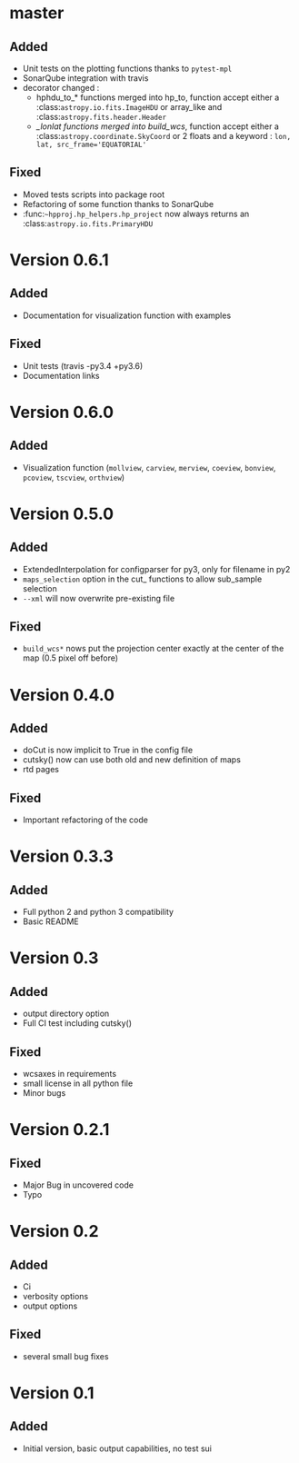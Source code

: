 master
======

Added
-----
* Unit tests on the plotting functions thanks to `pytest-mpl`
* SonarQube integration with travis
* decorator changed :
    - hphdu_to_* functions merged into hp_to, function accept either a :class:`astropy.io.fits.ImageHDU` or array_like and :class:`astropy.fits.header.Header`
    - *_lonlat	 functions merged into build_wcs*, function accept either a :class:`astropy.coordinate.SkyCoord` or 2 floats and a keyword : `lon, lat, src_frame='EQUATORIAL'`
	
Fixed
-----
* Moved tests scripts into package root
* Refactoring of some function thanks to SonarQube
* :func:`~hpproj.hp_helpers.hp_project` now always returns an :class:`astropy.io.fits.PrimaryHDU`

Version 0.6.1
=============

Added
-----
* Documentation for visualization function with examples

Fixed
-----
* Unit tests (travis -py3.4 +py3.6)
* Documentation links

Version 0.6.0
=============

Added
-----
* Visualization function (`mollview`, `carview`, `merview`, `coeview`, `bonview`, `pcoview`, `tscview`, `orthview`)

Version 0.5.0
=============

Added
-----
* ExtendedInterpolation for configparser for py3, only for filename in py2
* ``maps_selection`` option in the cut_ functions to allow sub_sample selection
* `--xml` will now overwrite pre-existing file

Fixed
-----
* `build_wcs*` nows put the projection center exactly at the center of the map (0.5 pixel off before)

Version 0.4.0
=============

Added
-----
* doCut is now implicit to True in the config file
* cutsky() now can use both old and new definition of maps
* rtd pages

Fixed
-----
* Important refactoring of the code

Version 0.3.3
=============

Added
-----
* Full python 2 and python 3 compatibility
* Basic README

Version 0.3
===========

Added
-----
* output directory option
* Full CI test including cutsky()

Fixed
-----
* wcsaxes in requirements
* small license in all python file
* Minor bugs

Version 0.2.1
=============

Fixed
-----
* Major Bug in uncovered code
* Typo

Version 0.2
===========

Added
-----
* Ci
* verbosity options
* output options

Fixed
-----
* several small bug fixes

Version 0.1
===========

Added
-----
* Initial version, basic output capabilities, no test sui
